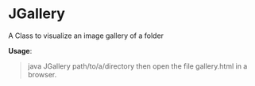 JGallery
========

A Class to visualize an image gallery of a folder

**Usage**:  
>java JGallery path/to/a/directory
>then open the file gallery.html in a browser.
